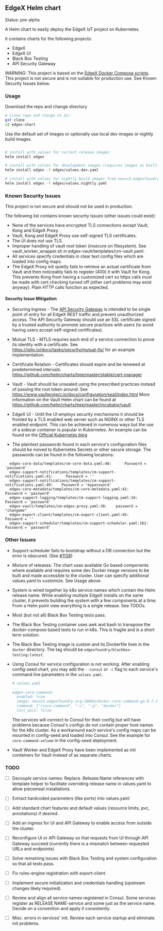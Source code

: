 
## EdgeX Helm chart 

Status: pre-alpha

A Helm chart to easily deploy the EdgeX IoT project on Kubernetes.

It contains charts for the following projects:

  * EdgeX
  * EdgeX UI
  * Black Box Testing
  * API Security Gateway
  
WARNING: This project is based on the [EdgeX Docker Compose scripts](https://github.com/edgexfoundry/developer-scripts). 
This project is not secure and is not suitable for production use. See Known Security Issues below.

### Usage

Download the repo and change directory

```bash
# clone repo and change to dir
git clone
cd edgex-chart
```

Use the default set of images or optionally use local dev images or nightly build images.

```bash

# install with values for current release images  
helm install edgex

# install with values for development images (requires images as built with edgex-go Makefile)
helm install edgex -f edgex/values.dev.yaml

# install with values for nightly build images from nexus3.edgexfoundry
helm install edgex -f edgex/values.nightly.yaml

```

### Known Security Issues
 
This project is not secure and should not be used in production.

The following list contains known security issues (other issues could exist):  

  * None of the services have encrypted TLS connections except Vault, Kong and EdgeX Proxy. 
  * Vault, Kong and EdgeX Proxy use self-signed TLS certificates.
  * The UI does not use TLS.
  * Improper handling of vault root token (insecure on filesystem). See vault_worker_wrapper.sh in 
    edgex-vault/templates/cm-vault.yaml.
  * All services specify credentials in clear text config files which are loaded into config maps.
  * The EdgeX Proxy init quietly fails to retrieve an actual certificate from Vault and then noticeably fails to 
      register (400) it with Vault for Kong. This prevents Kong from having a customized cert so https calls must be made
      with cert checking turned off (other cert problems may exist anyway). Plain HTTP calls function as expected.

#### Security Issue Mitigation
 
  * Securing Ingress -  The [API Security Gateway](https://docs.edgexfoundry.org/Ch-APIGateway.html) is intended to be 
  single point of entry for all EdgeX REST traffic and prevent unauthorized access. The API Security Gateway should 
  use an SSL certificate signed by a trusted authority to promote secure practices with users (to avoid having users 
  accept self-signed certificates).
    
  * Mutual TLS -  MTLS requires each end of a service connection to prove its identity with a certificate. See 
  https://istio.io/docs/tasks/security/mutual-tls/ for an example implementation.
  
  * Certificate Rotation - Certificates should expire and be renewed at predetermined intervals. 
  https://github.com/helm/charts/tree/master/stable/cert-manager
  
  * Vault - Vault should be unsealed using the prescribed practices instead of passing the root token around. See
  https://www.vaultproject.io/docs/configuration/seal/index.html More information on the Vault Helm chart can be found 
  at https://github.com/helm/charts/tree/master/incubator/vault
  
  * EdgeX UI - Until the UI employs security mechanisms it should be fronted by a TLS enabled web server such as NGINX 
  or other TLS enabled endpoint. This can be achieved in numerous ways but the use of a sidecar container is popular in
  Kubernetes. An example can be found on the [Official Kubernetes blog](https://kubernetes.io/blog/2015/07/strong-simple-ssl-for-kubernetes/)  
    
  * The plaintext passwords found in each service's configuration files should be moved to Kubernetes Secrets or 
  other secure storage. The passwords can be found in the following locations:

```
  edgex-core-data/templates/cm-core-data.yaml:48:      Password = 'password'
  edgex-support-notifications/templates/cm-support-notifications.yaml:41:      Password = ''
  edgex-support-notifications/templates/cm-support-notifications.yaml:49:    Password = 'mypassword'
  edgex-core-metadata/templates/cm-core-metadata.yaml:41:      Password = 'password'
  edgex-support-logging/templates/cm-support-logging.yaml:34:      Password = 'password'
  edgex-vault/templates/cm-edgex-proxy.yaml:36:    password = "changeme"
  edgex-export-client/templates/cm-export-client.yaml:45:      Password = ''
  edgex-support-scheduler/templates/cm-support-scheduler.yaml:161:      Password = 'password'
 ```

### Other Issues       

  * Support-scheduler fails to bootstrap without a DB connection but the error is obscured. (See [#1138](https://github.com/edgexfoundry/edgex-go/issues/1138))
  
  * Mixture of releases: The chart uses available Go based components where available and requires some dev Docker image versions to
    be built and made accessible to the cluster. User can specify additional values.yaml to customize. See Usage above.   
    
  * System is wired together by k8s service names which contain the Helm release name. While enabling multiple EdgeX 
    installs on the same cluster, it prevents building the system with a few components at a time. From a Helm point view 
    everything is a single release. See TODOs.
    
  * Most (but not all) Black Box Testing tests pass. 
   
  * The Black Box Testing container uses awk and bash to transpose the docker-compose based tests to run in k8s. This is
    fragile and is a short term solution. 
    
  * The Black Box Testing image is custom and its Dockerfile lives in the `docker` directory. The tag should be 
    `edgexfoundry/blackbox-testing:latest`.  
  
  * Using Consul for service configuration is not working. After enabling config-seed chart, you may add the `--consul` or `-c` flag to each service's
    command line parameters in the `values.yaml`. 
    
    ```yaml
    # values.yaml
    ...
    edgex-core-command:
      enabled: true
      image: nexus3.edgexfoundry.org:10004/docker-core-command-go:0.7.1
      command: ["/core-command", "-c", "-p", "docker"]
      init_wait: false  

    ```
    
    The services will connect to Consul for their config but will have problems because Consul's configs do not contain 
    proper host names for the k8s cluster. As a workaround each service's config maps can be mounted in config-seed and 
    loaded into Consul. See the example for `core-command-volume` in the config-seed deployment.
  
  * Vault Worker and EdgeX Proxy have been implemented as init containers for Vault instead of as separate charts.
   

### TODO

- [ ] Decouple service names: Replace .Release.Name references with template helper to facilitate overriding release 
      name in values.yaml to allow piecemeal installations.  

- [ ] Extract hardcoded parameters (like ports) into values.yaml

- [ ] Add standard chart features and default values (resource limits, pvc, annotations) if desired.

- [ ] Add an ingress for UI and API Gateway to enable access from outside the 
      cluster.

- [ ] Reconfigure UI or API Gateway so that requests from UI through API Gateway succeed (currently there is a mismatch 
      between requested URLs and endpoints)

- [ ] Solve remaining issues with Black Box Testing and system configuration so that all tests pass.

- [ ] Fix rules-engine registration with export-client.

- [ ] Implement secure initialization and credentials handling (upstream changes
      likely required). 
      
- [ ] Review and align all service names registered in Consul. Some services register as RELEASE NAME-service and some
      just as the service name. Decide on a convention and apply it consistently.
      
- [ ] Misc. errors in services' init. Review each service startup and eliminate init problems.      
     
           
      
      


